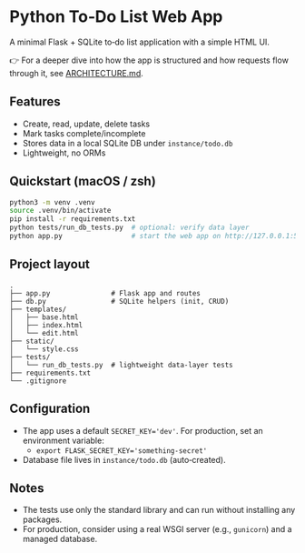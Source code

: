 # Python To‑Do List Web App

A minimal Flask + SQLite to‑do list application with a simple HTML UI.

👉 For a deeper dive into how the app is structured and how requests flow through it, see [ARCHITECTURE.md](./ARCHITECTURE.md).

## Features
- Create, read, update, delete tasks
- Mark tasks complete/incomplete
- Stores data in a local SQLite DB under `instance/todo.db`
- Lightweight, no ORMs

## Quickstart (macOS / zsh)

```zsh
python3 -m venv .venv
source .venv/bin/activate
pip install -r requirements.txt
python tests/run_db_tests.py  # optional: verify data layer
python app.py                 # start the web app on http://127.0.0.1:5000
```

## Project layout
```
.
├── app.py               # Flask app and routes
├── db.py                # SQLite helpers (init, CRUD)
├── templates/
│   ├── base.html
│   ├── index.html
│   └── edit.html
├── static/
│   └── style.css
├── tests/
│   └── run_db_tests.py  # lightweight data-layer tests
├── requirements.txt
└── .gitignore
```

## Configuration
- The app uses a default `SECRET_KEY='dev'`. For production, set an environment variable:
  - `export FLASK_SECRET_KEY='something-secret'`
- Database file lives in `instance/todo.db` (auto‑created).

## Notes
- The tests use only the standard library and can run without installing any packages.
- For production, consider using a real WSGI server (e.g., `gunicorn`) and a managed database.
